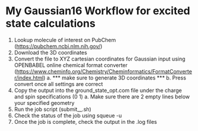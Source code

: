 # My Gaussian16 Workflow for excited state calculations
1. Lookup molecule of interest on PubChem (https://pubchem.ncbi.nlm.nih.gov/)
2. Download the 3D coordinates
3. Convert the file to XYZ cartesian coordinates for Gaussian input using OPENBABEL online chemical format converter (https://www.cheminfo.org/Chemistry/Cheminformatics/FormatConverter/index.html) 
    a. *** make sure to generate 3D coordinates ***
    b. Press convert once all settings are correct
4. Copy the output into the ground_state_opt.com  file under the charge and spin specifications (0 1)
    a. Make sure there are 2 empty lines below your specified geometry
5. Run the job script (submit__.sh)
6. Check the status of the job using squeue -u <USERNAME>
7. Once the job is complete, check the output in the .log files 




